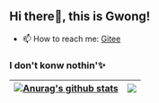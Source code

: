 ## Hi there👋, this is Gwong!
- 📫 How to reach me: [Gitee](https://gitee.com/ZGCloud)
### I don't konw nothin'✨

| <a href="https://github.com/anuraghazra/github-readme-stats"><img align="center" src="https://github-readme-stats.vercel.app/api?username=zgcloud-zgy&show_icons=true&include_all_commits=true&theme=buefy&hide_border=true" alt="Anurag's github stats" /></a> | <a href="https://github.com/anuraghazra/github-readme-stats"><img align="center" src="https://github-readme-stats.vercel.app/api/top-langs/?username=zgcloud-zgy&layout=compact&theme=buefy&hide_border=true" /></a> |
| ------------- | ------------- |
<!--
**ZGCloud-ZGY/ZGCloud-ZGY** is a ✨ _special_ ✨ repository because its `README.md` (this file) appears on your GitHub profile.

Here are some ideas to get you started:

- 🔭 I’m currently working on ...
- 🌱 I’m currently learning ...
- 👯 I’m looking to collaborate on ...
- 🤔 I’m looking for help with ...
- 💬 Ask me about ...
- 📫 How to reach me: ...
- 😄 Pronouns: ...
- ⚡ Fun fact: ...

![](https://hit.yhype.me/github/profile?user_id=57290456)




-->
